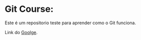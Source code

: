 # Git Course:

Este é um repositorio teste para aprender como o Git funciona.

Link do [Goolge](https://google.com.br).


